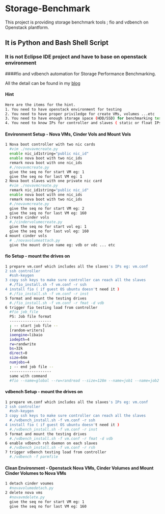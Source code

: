 # Storage-Benchmark
This project is providing storage benchmark tools ; fio and vdbench on Openstack plantform.

## It is Python and Bash Shell Script
### It is not Eclipse IDE project and have to base on openstack environment
####fio and vdbench automation for Storage Performance Benchmarking.

All the detail can be found in my [blog](http://chianingwang.blogspot.com/2015/01/minhash-for-file-similarity.html)

#### Hint
```bash
Here are the items for the hint.
1. You need to have openstack environment for testing
2. You need to have proper priviledge for create VMs, volumes ...etc
3. You need to have enough storage space (HDD/SSD) for benchmarking test
4. You need to know IPs for controller and slaves ( static or float IPs )
```

#### Environment Setup - Nova VMs, Cinder Vols and Mount Vols 
```bash
1 Nova boot controller with two nic cards
  #vim ./novavmcreate.py 
  enable nic_id1string="public nic_id"
  enable nova boot with two nic_ids
  remark nova boot with one nic_ids
  #./novavmcreate.py
  give the seq no for start VM eg: 1
  give the seq no for last VM eg: 1
2 Nova boot slaves with one private nic card
  #vim ./novavmcreate.py 
  remark nic_id1string="public nic_id"
  enable nova boot with one nic_ids
  remark nova boot with two nic_ids
  #./novavmcreate.py
  give the seq no for start VM eg: 2 
  give the seq no for last VM eg: 160
3 create cinder vols
  #./cindervolumecreate.py
  give the seq no for start vol eg: 1
  give the seq no for last vol eg: 160
4 mount cinder vols
  # ./novavolumeattach.py
  give the mount drive name eg: vdb or vdc ... etc

```

#### fio Setup - mount the drives on 
```bash
1 prepare vm.conf which includes all the slaves's IPs eg: vm.conf
2 ssh controller
  #ssh-keygen
3 copy ssh keys to make sure controller can reach all the slaves
  #./fio_install.sh -f vm.conf -r ssh
4 install fio ( if guest OS ubuntu doesn't need it )
  #./fio_install.sh -f vm.conf -r inst
5 format and mount the testing drives
  #./fio_install.sh -f vm.conf -r fmat -d vdb
6 trigger fio testing load from controller
  #fio job_file
  PS: Job file format
  -------------------
  ; -- start job file --
  [random-writers]
  ioengine=libaio
  iodepth=4
  rw=randwrite
  bs=32k
  direct=0
  size=64m
  numjobs=4
  ; -- end job file --
  -------------------
  same with command
  #fio --name=global --rw=randread --size=128m --name=job1 --name=job2
```

#### vdbench Setup - mount the drives on 
```bash
1 prepare vm.conf which includes all the slaves's IPs eg: vm.conf
2 ssh controller
  #ssh-keygen
3 copy ssh keys to make sure controller can reach all the slaves
  #./vdbench_install.sh -f vm.conf -r ssh
4 install fio ( if guest OS ubuntu doesn't need it )
  #./vdbench_install.sh -f vm.conf -r inst
5 format and mount the testing drives
  #./vdbench_install.sh -f vm.conf -r fmat -d vdb
6 enable vdbench rsh daemon on each slaves
  #./vdbench_install.sh -f vm.conf -r rsh
7 trigger vdbench testing load from controller
  #./vdbench -f parmfile
```

#### Clean Environment - Openstack Nova VMs, Cinder Volumes and Mount Cinder Volumes to Nova VMs 
```bash
1 detach cinder voumes
  #novavolumedetach.py
2 delete nova vms
  #novavmdelete.py
  give the seq no for start VM eg: 1
  give the seq no for last VM eg: 160
  
```


